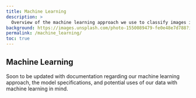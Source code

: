```yaml
---
title: Machine Learning
description: >
  Overview of the machine learning approach we use to classify images in our dataset
background: https://images.unsplash.com/photo-1550089479-fe0e48e7d788?ixid=MnwxMjA3fDB8MHxzZWFyY2h8MjR8fGJpcmR8ZW58MHwwfDB8fA%3D%3D&auto=format&fit=crop&w=1200&h=600&q=80
permalink: /machine_learning/
toc: true
---
```


## Machine Learning
Soon to be updated with documentation regarding our machine learning approach, the model specifications, and potential uses of our data with machine learning in mind. 
